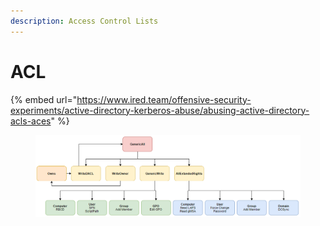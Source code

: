 ```yaml
---
description: Access Control Lists
---
```


# ACL

{% embed url="https://www.ired.team/offensive-security-experiments/active-directory-kerberos-abuse/abusing-active-directory-acls-aces" %}

<figure><img src="../../../.gitbook/assets/image (18).png" alt=""><figcaption></figcaption></figure>
